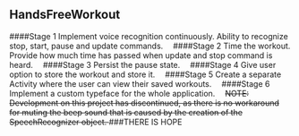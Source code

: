 HandsFreeWorkout
----------------
####Stage 1
Implement voice recognition continuously.  Ability to recognize stop, start, pause and update commands. <img src="http://www.wiredsystems.com/blog/wp-content/uploads/2012/05/checkmark.jpg" width = "10" height = "10"/>
####Stage 2
Time the workout.  Provide how much time has passed when update and stop command is heard. <img src="http://www.wiredsystems.com/blog/wp-content/uploads/2012/05/checkmark.jpg" width = "10" height = "10"/>
####Stage 3
Persist the pause state. <img src="http://www.wiredsystems.com/blog/wp-content/uploads/2012/05/checkmark.jpg" width = "10" height = "10"/>
####Stage 4
Give user option to store the workout and store it. <img src="http://www.clker.com/cliparts/7/d/b/0/11954453151817762013molumen_red_square_error_warning_icon.svg.med.png" width = "10" height = "10"/>
####Stage 5
Create a separate Activity where the user can view their saved workouts. <img src="http://www.clker.com/cliparts/7/d/b/0/11954453151817762013molumen_red_square_error_warning_icon.svg.med.png" width = "10" height = "10"/>
####Stage 6
Implement a custom typeface for the whole application.  <img src="http://www.wiredsystems.com/blog/wp-content/uploads/2012/05/checkmark.jpg" width = "10" height = "10"/>
<del>NOTE:  Development on this project has discontinued, as there is no workaround for muting the beep sound that is caused by the creation of the SpeechRecognizer object. </del>
###THERE IS HOPE